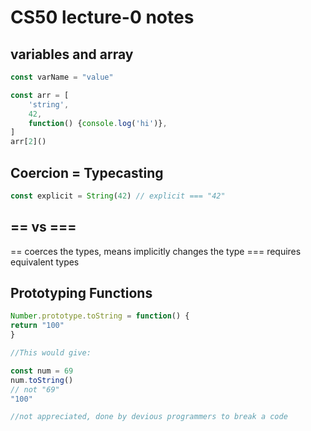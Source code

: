 # CS50 lecture-0 notes
## variables and array
```js
const varName = "value"

const arr = [
	'string',
	42,
	function() {console.log('hi')},
]
arr[2]()
```

## Coercion = Typecasting
```js
const explicit = String(42) // explicit === "42"
```

## == vs ===
== coerces the types, means implicitly changes the type
=== requires equivalent types

## Prototyping Functions
```js
Number.prototype.toString = function() {
return "100"
}

//This would give:

const num = 69
num.toString()
// not "69"
"100"

//not appreciated, done by devious programmers to break a code
```
